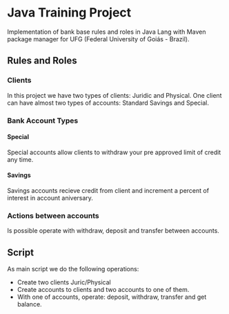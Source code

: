 # Java Training Project

Implementation of bank base rules and roles in Java Lang with Maven package manager for UFG (Federal University of Goiás - Brazil).

## Rules and Roles

### Clients

In this project we have two types of clients: Juridic and Physical.
One client can have almost two types of accounts: Standard Savings and Special.

### Bank Account Types

#### Special
Special accounts allow clients to withdraw your pre approved limit of credit any time.

#### Savings
Savings accounts recieve credit from client and increment a percent of interest in account aniversary.

### Actions between accounts
Is possible operate with withdraw, deposit and transfer between accounts.

## Script
As main script we do the following operations:
- Create two clients Juric/Physical
- Create accounts to clients and two accounts to one of them.
- With one of accounts, operate: deposit, withdraw, transfer and get balance.